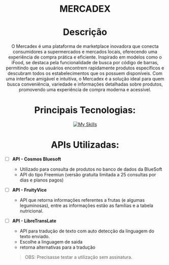 <div align='center'>

# MERCADEX
# Descrição
O Mercadex é uma plataforma de marketplace inovadora que conecta consumidores a supermercados e mercados locais, oferecendo uma experiência de compra prática e eficiente. Inspirado em modelos como o iFood, se destaca pela funcionalidade de busca por código de barras, permitindo que os usuários encontrem rapidamente produtos específicos e descubram todos os estabelecimentos que os possuem disponíveis. 
Com uma interface amigável e intuitiva, o Mercadex é a solução ideal para quem busca conveniência, variedade e informações detalhadas sobre produtos, promovendo uma experiência de compra moderna e acessível.
  
# Principais Tecnologias:
[![My Skills](https://skillicons.dev/icons?i=,nodejs,vite,js,html,css,react,express&theme=dark)](https://skillicons.dev)

# APIs Utilizadas:

</div>

- [ ] **API - Cosmos Bluesoft**
  - Utilizado para consulta de produtos no banco de dados da BlueSoft
  - API do tipo Freemiun (versão gratuita limitada a 25 consultas por dias e planos pagos)
    
- [ ] **API - FruityVice**
  - API que retorna informações referentes a frutas (e algumas leguminosas), entre as informações estão as famílias e a tabela nutricional.
    
- [ ] **API - LibreTransLate**
  - API para tradução de texto com auto detecção da linguagem do texto enviado.
  - Escolhe a linguagem de saida
  - retorna alternativas para a tradução
  > OBS: Precisasse testar a utilização sem assinatura.


